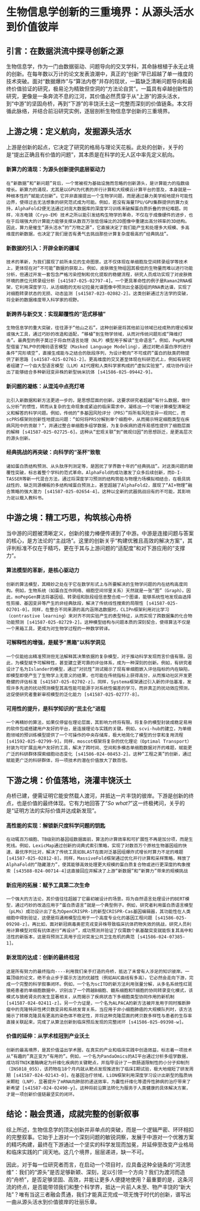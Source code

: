 # 生物信息学创新的三重境界：从源头活水到价值彼岸

## 引言：在数据洪流中探寻创新之源

生物信息学，作为一门由数据驱动、问题导向的交叉学科，其命脉根植于永无止境的创新。在每年数以万计的论文发表浪潮中，真正的“创新”早已超越了单一维度的技术突破。面对“数据爆炸”与“算法内卷”并存的现状，一篇缺乏清晰问题导向和最终价值验证的研究，极易沦为精致但空洞的“方法论自赏”。一篇具有卓越创新性的研究，更像是一条奔流不息的江河，其价值必然贯穿于从“上游”的源头活水，到“中游”的坚固舟桥，再到“下游”的丰饶沃土这一完整而深刻的价值链条。本文将循此脉络，并结合前沿研究实例，逐层剖析生物信息学创新的三重境界。


## 上游之境：定义航向，发掘源头活水

上游是创新的起点，它决定了研究的格局与理论天花板。此处的创新，关乎的是“提出正确且有价值的问题”，其本质是在科学的无人区中率先定义航向。

#### 新算力的涌现：为源头创新提供底层驱动力

    在“新数据”和“新问题”背后，一个常被视为基础设施而忽略的创新源头，是计算能力的指数级增长。新算力的涌现，尤其是以GPU为代表的并行计算和大规模云计算平台的普及，本身就是一种根本性的“赋能式创新”。它并非直接提出一个生物学问题，而是通过暴力美学般地提升可能性边界，使得过去无法想象的研究范式成为可能。例如，若没有海量TPU/GPU集群提供的算力支持，AlphaFold2便无法通过对庞大数据库的深度学习训练来破解蛋白质折叠的世纪难题。同样，冷冻电镜（Cryo-EM）技术之所以能引发结构生物学的革命，不仅在于成像硬件的进步，也在于后端强大的计算能力能够支撑从数百万张低信噪比的2D图像中重建出高分辨率的3D结构。因此，算力是催生“源头活水”的“万物之源”，它直接决定了我们能产生和处理多大规模、多高维度的新数据，也决定了我们是否有勇气去挑战那些计算复杂度极高的“经典挑战”。

#### 新数据的引入：开辟全新的疆域

    技术的革新，为我们展现了前所未见的生命图景。这不仅体现在单细胞及空间转录组学等技术上，更体现在对“不可能”数据的获取上。例如，皮肤微生物组因其极低的生物量而难以进行功能分析，但通过开发一套包含严格污染控制和优化提取的稳健流程，研究人员成功实现了对皮肤微环境的原位元转录组分析 [s41587-025-02797-4]。一个更具革命性的例子是Raman2RNA框架，它利用深度学习，从活细胞的无标记拉曼光谱图像中预测出全基因组的RNA表达谱，实现了对细胞转录状态的无损、动态监测 [s41587-023-02082-2]。这类创新通过方法学的突破，将全新的数据维度带入科学家的视野。

#### 新跨界与新交叉：实现颠覆性的“范式移植”

    生物信息学的重大突破，往往源于“他山之石”。这种创新是将其他前沿领域已经成熟的理论框架或强大工具，通过巧妙的改造和适配，“移植”到生物学领域，从而对传统问题形成“降维打击”。最典型的例子莫过于将自然语言处理（NLP）模型用于解读“生命语言”。例如，PepMLM模型借鉴了NLP中的掩码语言模型（Masked Language Modeling），通过对靶点蛋白序列进行条件“完形填空”，直接生成能与之结合的肽段序列，为设计靶向“不可成药”蛋白的肽类药物提供了新思路 [s41587-025-02761-2]。更高维度的交叉甚至体现在科研范式上，例如有研究者组建了一个由大型语言模型（LLM）AI代理和人类科学家构成的“虚拟实验室”，成功协作设计出了能够结合多种新冠变异株的新型纳米抗体 [s41586-025-09442-9]。

#### 新问题的凝练：从混沌中点亮灯塔

    比引入新数据和新方法更进一步的，是思想层面的创新。这要求研究者超越“有什么数据，做什么分析”的惯性，转而从复杂的生命现象或紧迫的临床需求中，凝练出一个可被计算模型清晰定义和解答的科学问题。例如，传统的“多基因风险评分（PRS）”将所有风险变异一视同仁，而scPRS框架则创新性地提出问题：“如何将PRS分解到单个细胞中，从而揭示特定细胞类型在疾病风险中的贡献？”，并通过整合单细胞多组学数据，为复杂疾病的遗传易感性提供了细胞层面的解释 [s41587-025-02725-6]。这种从“宏观关联”到“微观归因”的思想跃迁，是更高层次的源头创新。

#### 经典挑战的再突破：向科学的“圣杯”致敬

    诸如蛋白质结构预测、从头肽序列测定等，是困扰了学界数十年的“经典挑战”。对这类问题的颠覆性突破，标志着整个学科的范式革命。AlphaFold的成功激发了众多后续创新，而D-I-TASSER等新一代混合方法，通过将深度学习预测的结构势能与物理力场模拟相结合，在极具挑战性的、缺乏同源模板的多结构域蛋白预测上，甚至超越了AlphaFold2，展现了“AI+物理”融合策略的强大潜力 [s41587-025-02654-4]。这种以全新的武器挑战旧有的不可能，其影响力足以载入教科书。


## 中游之境：精工巧思，构筑核心舟桥

当中游的问题被清晰定义，创新的接力棒便传递到了中游。中游是连接问题与答案的核心，是方法论的“主战场”。这里的创新关乎“构建优雅且高效的解决方案”，其评判标准不仅在于精巧，更在于其与上游问题的“适配度”和对下游应用的“支撑力”。

#### 算法模型的革新，是核心驱动力

    创新的算法模型，其精妙之处在于它在数学形式上与所要解决的生物学问题的内在结构高度同构。例如，生物系统（如蛋白互作网络、细胞空间邻里关系）天然就是一张“图”（Graph）。因此，moPepGen算法将基因组、转录组和肽段组信息整合成一个图谱，能够系统性地发现由选择性剪接、基因变异等产生的非经典肽段，解决了传统线性搜索的局限性 [s41587-025-02701-0]。同样，在整合不同来源的高内涵筛选数据时，CLIPn框架利用对比学习（contrastive learning）来对齐不同实验产生的表型特征，从而实现了跨数据集的化合物功能预测 [s41587-025-02729-2]。这种模型结构与问题本质的深刻契合，使得算法不仅是一个黑箱工具，更成为对生物学过程的一种数学转译。

#### 可解释性的增强，是赋予“黑箱”以科学洞见

    一个仅能给出精准预测但无法解释其决策依据的复杂模型，对于推动科学发现而言价值有限。因此，为模型赋予可解释性，甚至建立更可靠的评估体系，成为一种深刻的创新。例如，有研究者设计了名为Islander的模型，通过“对抗性”测试揭示了现有单细胞嵌入评估指标的内在缺陷，即模型即使产生了生物学上无意义的结果，也可能在传统指标上获得高分，从而推动社区开发更稳健的评估标准 [s41587-025-02702-z]。同样，Systema框架通过引入新的评估基准，发现许多先进的扰动预测模型其高性能可能源于对系统性偏差的学习，而非真正的扰动效应预测，这促使研究者重新审视模型的泛化能力 [s41587-025-02777-8]。

#### 可用性的提升，是科学知识的“民主化”进程

    一个再精妙的算法，如果仅停留在理论层面，其影响力终将有限。将复杂的模型封装成稳定易用的软件包或搭建用户友好的平台，是连接理论与实践的关键。例如，scvi-hub的建立，为单细胞领域的预训练模型提供了一个可操作的中央存储库，极大地简化了模型的分享和复用流程 [s41592-025-02799-9]。同样，moscot框架将复杂的优化理论（Optimal Transport）封装为可扩展且用户友好的工具，解决了跨时间、空间和多模态单细胞数据对齐的难题，赋能更广泛的科研群体探索细胞动态变化 [s41586-024-08453-2]。这种“工程之美”的创新，通过赋能更广泛的科研群体，将一项技术的潜在价值放大了数百倍。


## 下游之境：价值落地，浇灌丰饶沃土

舟桥已建，便需证明它能安然载人渡河，并抵达一片丰饶的彼岸。下游是创新的终点，也是价值的最终体现。它有力地回答了“*So what?*”这一终极拷问，关乎的是“证明方法的实际价值并达成新发现”。

#### 高性能的实现：解锁新尺度科学问题的钥匙

    在动辄百万细胞、TB级别的基因组数据面前，算法的计算效率和可扩展性不再是加分项，而是生死线。例如，LexicMap通过创新的词典式索引策略，实现了对数百万个原核生物基因组的快速、最优序列比对，解决了传统工具如BLAST在面对泛基因组爆炸式增长时算力不足的难题 [s41587-025-02812-8]。同样，MassiveFold框架通过优化并行计算和采样策略，释放了AlphaFold的“隐藏潜力”，使其能够高效处理更大规模的蛋白质复合物或进行更深度的构象搜索 [s43588-024-00714-4]这直接回应并解决了上游“新数据”和“新算力”带来的规模挑战

#### 新应用的拓展：赋予工具第二次生命

    一个强大的方法论，其价值往往超越了它最初被设计的场景。将为自然语言处理设计的BERT模型，通过巧妙的改造应用于“蛋白质语言”就是一个典型例子。例如，研究者利用蛋白质语言模型（pLMs）成功设计出了名为OpenCRISPR-1的新型CRISPR-Cas基因编辑器，其功能性在人类细胞中得到验证，这便是将通用模型应用于一个高度专业化的基因工程问题 [s41586-025-09298-z]。再比如，面对新冠病毒奥密克戎变异株导致临床抗体药物失效的挑战，研究人员利用计算模型对现有抗体进行“再设计”，成功预测并验证了仅需数个氨基酸突变就能恢复其高中和活性的新版本，这是将预测工具用于应对突发公共卫生危机的典范 [s41586-024-07385-1]。

#### 新发现的达成：创新的最终桂冠

    这是所有努力的最终指向----利用我们亲手打造的舟桥，抵达了未曾有人涉足的知识彼岸。一篇顶级的论文，绝不会止步于展示方法的优越性（例如AUC曲线有多高）。它必然会走向下游，完成一个完整的科学叙事闭环。例如，一个名为scITD的新方法利用张量分解，从多名系统性红斑狼疮患者的单细胞数据中，识别出了一个跨越B细胞、髓系细胞和T细胞的协同转录变化模式，该模式与狼疮肾炎的发生显著相关，从而揭示了疾病状态下多细胞类型协同作用的新机制 [s41587-024-02411-z]。另一个力证是，一个名为ALPACA的新方法被开发用于同时推断肿瘤中的克隆特异性拷贝数变异和系统发育关系，当应用于非小细胞肺癌的大规模队列时，该方法揭示了转移克隆具有更高的染色体不稳定性，并将这种克隆层面的拷贝数多样性与患者的生存率直接关联起来，完成了从算法创新到临床预后发现的完整闭环 [s41586-025-09398-w]。

#### 价值的延伸：从学术桂冠到产业沃土

    创新的最高境界，是其价值溢出学术圈，在真实的产业和临床实践中创造效益，标志着一项技术从“有趣的”真正变为“有用的”。例如，一个名为PandaOmics的AI平台通过分析多组学数据，成功将TNIK激酶确定为纤维化疾病的关键靶点，并指导设计了一款肠道限制性的小分子抑制剂（INS018_055），该药物在18个月内就从靶点发现推进到了临床I期试验，极大地缩短了研发周期 [s41587-024-02143-0]。在基因治疗领域，LiON框架利用深度学习设计出新型的脂质纳米颗粒（LNP），显著提升了mRNA向肺部的递送效率，为囊性纤维化等遗传性肺病的治疗带来了新希望 [s41587-024-02490-y]。这种将前沿算法转化为服务于人类健康的具体解决方案，才是一项创新价值链最坚实的闭环。


## 结论：融会贯通，成就完整的创新叙事

综上所述，生物信息学的顶尖创新并非单点的突破，而是一个逻辑严密、环环相扣的完整叙事。它始于上游对一个深刻问题的敏锐洞察，发展于中游对一个优雅方案的精巧构建，最终在下游通过一个坚实的科学发现而加冕，并延伸至改变产业格局和临床实践的广阔天地。这几个境界，层层递进，缺一不可。

因此，对于每一位研究者而言，在启动一个项目时，应具备这种全链条的“河流思维”：我们的“源头”是否足够新颖、深刻，足以引领一个方向？我们为渡河而造的“舟桥”，是否足够坚固、高效，并能让更多人便捷地使用？最重要的是，这条河流的终点，是否能带领我们和整个科学界，抵达一片前人未至、物产丰饶的“新大陆”？唯有当这三者融会贯通，我们才能真正完成一项无愧于时代的创新，谱写出一曲从源头活水到价值彼岸的壮丽乐章。
